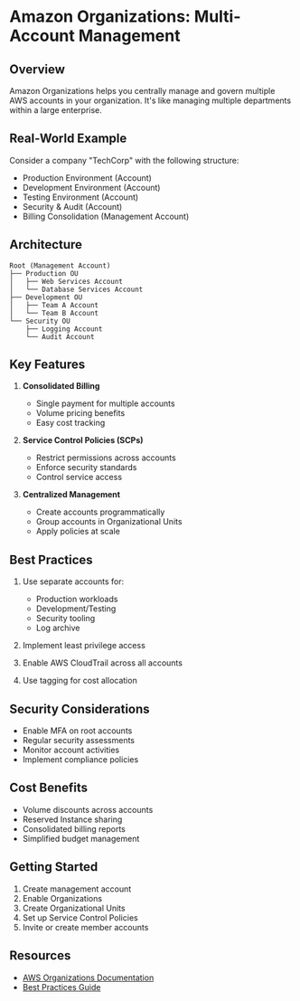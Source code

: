 # Amazon Organizations: Multi-Account Management

## Overview

Amazon Organizations helps you centrally manage and govern multiple AWS accounts in your organization. It's like managing multiple departments within a large enterprise.

## Real-World Example

Consider a company "TechCorp" with the following structure:

- Production Environment (Account)
- Development Environment (Account)
- Testing Environment (Account)
- Security & Audit (Account)
- Billing Consolidation (Management Account)

## Architecture

```plaintext
Root (Management Account)
├── Production OU
│   ├── Web Services Account
│   └── Database Services Account
├── Development OU
│   ├── Team A Account
│   └── Team B Account
└── Security OU
    ├── Logging Account
    └── Audit Account
```

## Key Features

1. **Consolidated Billing**
   - Single payment for multiple accounts
   - Volume pricing benefits
   - Easy cost tracking

2. **Service Control Policies (SCPs)**
   - Restrict permissions across accounts
   - Enforce security standards
   - Control service access

3. **Centralized Management**
   - Create accounts programmatically
   - Group accounts in Organizational Units
   - Apply policies at scale

## Best Practices

1. Use separate accounts for:
   - Production workloads
   - Development/Testing
   - Security tooling
   - Log archive

2. Implement least privilege access
3. Enable AWS CloudTrail across all accounts
4. Use tagging for cost allocation

## Security Considerations

- Enable MFA on root accounts
- Regular security assessments
- Monitor account activities
- Implement compliance policies

## Cost Benefits

- Volume discounts across accounts
- Reserved Instance sharing
- Consolidated billing reports
- Simplified budget management

## Getting Started

1. Create management account
2. Enable Organizations
3. Create Organizational Units
4. Set up Service Control Policies
5. Invite or create member accounts

## Resources

- [AWS Organizations Documentation](https://aws.amazon.com/organizations/)
- [Best Practices Guide](https://docs.aws.amazon.com/organizations/latest/userguide/orgs_best-practices.html)
